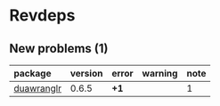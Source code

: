 # Revdeps

## New problems (1)

|package                              |version |error  |warning |note |
|:------------------------------------|:-------|:------|:-------|:----|
|[duawranglr](problems.md#duawranglr) |0.6.5   |__+1__ |        |1    |

